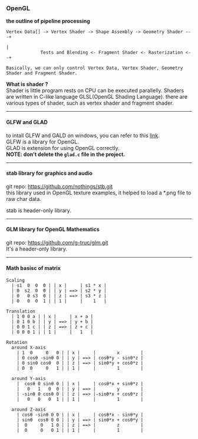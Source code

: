 ### OpenGL

**the outline of pipeline processing**
```
Vertex Data[] -> Vertex Shader -> Shape Assembly -> Geometry Shader ---+
                                                                       |
             Tests and Blending <- Fragment Shader <- Rasterization <--+

Basically, we can only control Vertex Data, Vertex Shader, Geometry Shader and Fragment Shader.
```

**What is shader ?**  
Shader is little program rests on CPU can be executed parallelly.
Shaders are written in C-like language GLSL(OpenGL Shading Language).
there are various types of shader, such as vertex shader and fragment shader.

---
#### GLFW and GLAD
to intall GLFW and GALD on windows, you can refer to this [link](https://learnopengl.com/Getting-started).  
GLFW is a library for OpenGL.  
GLAD is extension for using OpenGL correctly.  
**NOTE: don't delete the `glad.c` file in the project.**

---
#### stab library for graphics and audio
git repo: https://github.com/nothings/stb.git  
this library used in OpenGL texture examples, it helped to load a *.png file to raw char data.

stab is header-only library.

---
#### GLM library for OpenGL Mathematics
git repo: https://github.com/g-truc/glm.git  
It's a header-only library.

---
#### Math basisc of matrix
```
Scaling
  | s1  0  0  0 | | x |     | s1 * x |
  | 0  s2  0  0 | | y | ==> | s2 * y |
  | 0   0 s3  0 | | z | ==> | s3 * z |
  | 0   0  0  1 | | 1 |     |    1   |

Translation
  | 1 0 0 a | | x |     | x + a |
  | 0 1 0 b | | y | ==> | y + b |
  | 0 0 1 c | | z | ==> | z + c |
  | 0 0 0 1 | | 1 |     |   1   |

Rotation
  around X-axis
    | 1  0     0   0 | | x |     |        x        |
    | 0 cosθ -sinθ 0 | | y | ==> | cosθ*y - sinθ*z |
    | 0 sinθ cosθ  0 | | z | ==> | sinθ*y + cosθ*z |
    | 0  0     0   1 | | 1 |     |        1        |

  around Y-axis
    |  cosθ 0 sinθ 0 | | x |     | cosθ*x + sinθ*z |
    |   0   1   0  0 | | y | ==> |        y        |
    | -sinθ 0 cosθ 0 | | z | ==> |-sinθ*x + cosθ*z |
    |   0   0   0  1 | | 1 |     |        1        |

  around Z-axis
    | cosθ -sinθ 0 0 | | x |     | cosθ*x - sinθ*y |
    | sinθ  cosθ 0 0 | | y | ==> | sinθ*x + cosθ*y |
    |  0     0   1 0 | | z | ==> |        z        |
    |  0     0   0 1 | | 1 |     |        1        |
```